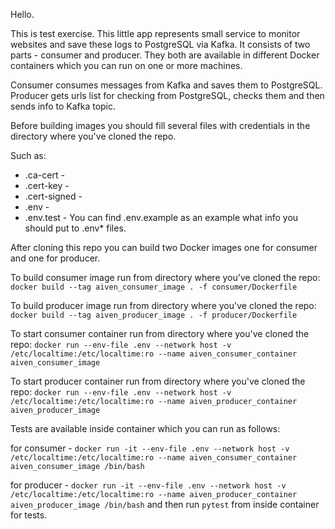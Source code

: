 Hello.

This is test exercise.
This little app represents small service to monitor websites and save these logs to PostgreSQL via Kafka.
It consists of two parts - consumer and producer.
They both are available in different Docker containers which you can run on one or more machines.

Consumer consumes messages from Kafka and saves them to PostgreSQL.
Producer gets urls list for checking from PostgreSQL, checks them and then sends info to Kafka topic.

Before building images you should fill several files with credentials in the directory where you've cloned the repo.

Such as:

* .ca-cert - 
* .cert-key - 
* .cert-signed - 
* .env - 
* .env.test - 
You can find .env.example as an example what info you should put to .env* files.

After cloning this repo you can build two Docker images one for consumer and one for producer.

To build consumer image run from directory where you've cloned the repo:
```docker build --tag aiven_consumer_image . -f consumer/Dockerfile```

To build producer image run from directory where you've cloned the repo:
```docker build --tag aiven_producer_image . -f producer/Dockerfile```

To start consumer container run from directory where you've cloned the repo:
```docker run --env-file .env --network host -v /etc/localtime:/etc/localtime:ro --name aiven_consumer_container aiven_consumer_image```

To start producer container run from directory where you've cloned the repo:
```docker run --env-file .env --network host -v /etc/localtime:/etc/localtime:ro --name aiven_producer_container aiven_producer_image```

Tests are available inside container which you can run as follows:

for consumer - ```docker run -it --env-file .env --network host -v /etc/localtime:/etc/localtime:ro --name aiven_consumer_container aiven_consumer_image /bin/bash```

for producer - ```docker run -it --env-file .env --network host -v /etc/localtime:/etc/localtime:ro --name aiven_producer_container aiven_producer_image /bin/bash```
and then run ```pytest``` from inside container for tests.

